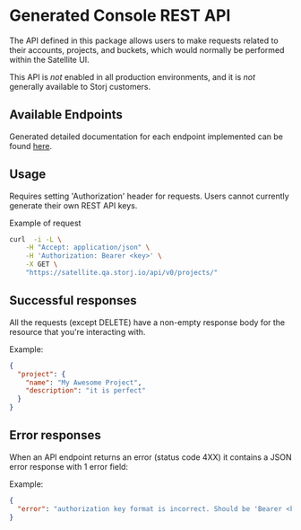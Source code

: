 # Generated Console REST API

The API defined in this package allows users to make requests related to their accounts, projects, and buckets, which would normally be performed within the Satellite UI.

This API is _not_ enabled in all production environments, and it is _not_ generally available to Storj customers.

## Available Endpoints

Generated detailed documentation for each endpoint implemented can be found [here](../apidocs.gen.md).

## Usage

Requires setting 'Authorization' header for requests. Users cannot currently generate their own REST API keys.

Example of request
```bash
curl  -i -L \
    -H "Accept: application/json" \
    -H 'Authorization: Bearer <key>' \
    -X GET \
    "https://satellite.qa.storj.io/api/v0/projects/"
```

## Successful responses
All the requests (except DELETE) have a non-empty response body for the resource that you're interacting with.

Example:

```json
{
  "project": {
    "name": "My Awesome Project",
    "description": "it is perfect"
  }
}
```

## Error responses
When an API endpoint returns an error (status code 4XX) it contains a JSON error response with 1 error field:

Example:

```json
{
  "error": "authorization key format is incorrect. Should be 'Bearer <key>'"
}
```

